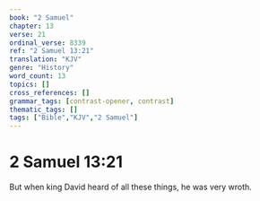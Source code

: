 ```yaml
---
book: "2 Samuel"
chapter: 13
verse: 21
ordinal_verse: 8339
ref: "2 Samuel 13:21"
translation: "KJV"
genre: "History"
word_count: 13
topics: []
cross_references: []
grammar_tags: [contrast-opener, contrast]
thematic_tags: []
tags: ["Bible","KJV","2 Samuel"]
---
```


# 2 Samuel 13:21

But when king David heard of all these things, he was very wroth.
